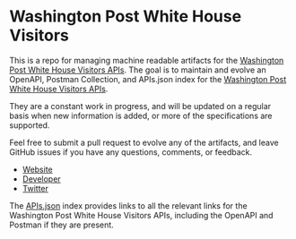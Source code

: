# Washington Post White House VisitorsThis is a repo for managing machine readable artifacts for the [Washington Post White House Visitors APIs](http://developer.washingtonpost.com/api/visitors_log). The goal is to maintain and evolve an OpenAPI, Postman Collection, and APIs.json index for the [Washington Post White House Visitors APIs](http://developer.washingtonpost.com/api/visitors_log).They are a constant work in progress, and will be updated on a regular basis when new information is added, or more of the specifications are supported.Feel free to submit a pull request to evolve any of the artifacts, and leave GitHub issues if you have any questions, comments, or feedback.- [Website](http://developer.washingtonpost.com/api/visitors_log)- [Developer](http://developer.washingtonpost.com/api/visitors_log)- [Twitter](https://twitter.com/washingtonpost)The [APIs.json](https://github.com/api-evangelist/washington-post-white-house-visitors/blob/master/apis.json) index provides links to all the relevant links for the Washington Post White House Visitors APIs, including the OpenAPI and Postman if they are present.